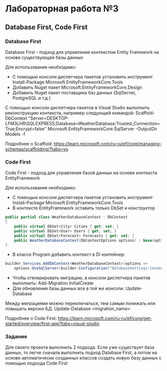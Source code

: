 # Лабораторная работа №3
## Database First, Code First

### Database First
Database First - подход для управления контекстом Entity Framework на основе существующей базы данных

Для использования необходимо: 
- С помощью консоли диспетчера пакетов установить инструмент Install-Package Microsoft.EntityFrameworkCore.Tools
- Добавить Nuget пакет Microsoft.EntityFrameworkCore.Design
- Добавить Nuget пакет поставщика баз данных (SqlServer, PostgreSQL и т.д.)

С помощью консоли диспетчера пакетов в Visual Studio выполнить реконструкцию контекста, например следующей командой:
Scaffold-DbContext "Server=DESKTOP-LFM3LHR\SQLEXPRESS;Database=WeatherDatabase;Trusted_Connection=True;Encrypt=false" Microsoft.EntityFrameworkCore.SqlServer -OutputDir Models -f

Подробнее о Scaffold: https://learn.microsoft.com/ru-ru/ef/core/managing-schemas/scaffolding/?tabs=vs

### Code First
Code First - подход для управления базой данных на основе контекста EntityFramework

Для использования необходимо:
- С помощью консоли диспетчера пакетов установить инструмент Install-Package Microsoft.EntityFrameworkCore.Tools
- В контексте EntityFramework оставить только DbSet и конструктор
```csharp
public partial class WeatherDatabaseContext : DbContext
{
    public virtual DbSet<City> Cities { get; set; }
    public virtual DbSet<User> Users { get; set; }
    public virtual DbSet<Forecast> Forecasts { get; set; }
    public WeatherDatabaseContext(DbContextOptions options) : base(options) { }
}
```
- В классе Program добавить контекст в DI контейнер:
```csharp
builder.Services.AddDbContext<WeatherDatabaseContext>(options =>
    options.UseSqlServer(builder.Configuration["DatabaseSettings:ConnectionString"]));
```
- Чтобы сгенерировать миграцию, в консоли диспетчера пакетов выполнить: Add-Migration InitialCreate
- Для обновления базы данных все в той же консоли: Update-Database

Между миграциями можно переключаться, тем самым понижать или повышать версию БД.
Update-Database <migration_name>

Подробнее о Code First: https://learn.microsoft.com/ru-ru/ef/core/get-started/overview/first-app?tabs=visual-studio

### Задание
Для своего проекта выполнить 2 подхода. Если уже существует база данных, то легче сначала выполнить подход Database First, а потом на основе автоматически созданных классов создать новую базу данных с помощью подхода Code First
